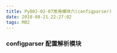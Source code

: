 ```yaml
---
title: Py002-02-07常用模块六(configparser)
date: 2018-08-21 22:27:02
tags: M02
---
```


### configparser 配置解析模块
